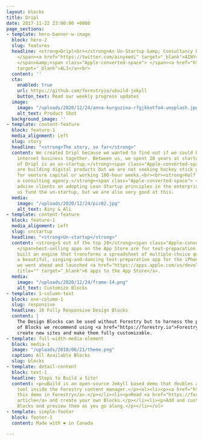 ```yaml
---
layout: blocks
title: Dripl
date: 2017-11-22 23:00:00 +0000
page_sections:
- template: hero-banner-w-image
  block: hero-2
  slug: features
  headline: <strong>Dripl<br></strong>An Un-Startup &amp; Consultancy by<span class="Apple-converted-space">
    </span><a href="https://twitter.com/ainyxedi" target="_blank">AINY</a><span class="Apple-converted-space">
    </span>&amp;<span class="Apple-converted-space"> </span><a href="https://twitter.com/alixedi"
    target="_blank">ALI</a><br>
  content: ''
  cta:
    enabled: true
    url: https://github.com/forestryio/ubuild-jekyll
    button_text: Read our weekly progress updates
  image:
    image: "/uploads/2020/12/24/anna-kurguzina-rfgjkkotfo4-unsplash.jpg"
    alt_text: Product Shot
  background_image: ''
- template: content-feature
  block: feature-1
  media_alignment: Left
  slug: story
  headline: "<strong>The story, so far</strong>"
  content: We created Dripl because we wanted to find out if we could build a profitable
    internet business together. Between us, we spent 20 years at startups. This means:<br><br><strong>Half
    of Dripl is an un-startup.</strong><span class="Apple-converted-space"> <br></span>We
    are building digital products but we are not seeking hockey stick growth, looking
    for venture capital or working 100-hour weeks.<br><br><strong>Half of Dripl is
    a consulting agency.</strong><span class="Apple-converted-space"> <br></span>We
    advise clients on adopting Lean Startup principles in the enterprise. This helps
    us fund the un-startup, but we are also very good at this.
  media:
    image: "/uploads/2020/12/24/pic02.jpg"
    alt_text: Ainy & Ali
- template: content-feature
  block: feature-1
  media_alignment: Left
  slug: unstartup
  headline: "<strong>Un-startup</strong>"
  content: <strong>5 out of the top 20</strong><span class="Apple-converted-space">
    </span>best-selling apps on the App Store are for test-preparation. <br><br>We
    built an engine that transforms a spreadsheet of multiple-choice questions into
    a beautiful, singing-and-dancing test-preparation app for the iPhone.<br><br>Then
    we went ahead and launched <a href="https://apps.apple.com/us/developer/dripl/id1512488885"
    title="" target="_blank">6 apps to the App Store</a>.
  media:
    image: "/uploads/2020/12/24/frame-14.png"
    alt_text: Customize Blocks
- template: 1-column-text
  block: one-column-1
  slug: responsive
  headline: 16 Fully Responsive Design Blocks
  content: |
    The Design Blocks can be used without Forestry but to harness the power
    of Blocks we recommend using <a href="https://forestry.io">Forestry</a>. Once the site is imported you can immediately
    create new sites and make them fully customizable.
- template: full-width-media-element
  block: media-1
  image: "/uploads/2018/06/21/theme.png"
  caption: All Available Blocks
  slug: blocks
- template: detail-content
  block: text-1
  headline: Steps to Build a Site!
  content: <p>uBuild is an open-source Jekyll based demo that doubles as a builder
    tool inside the Forestry content manager.</p><ol><li><p><a href="https://app.forestry.io/quick-start?repo=forestryio/ubuild-jekyll&provider=github&engine=jekyll">Import
    this demo in Forestry</a>.</p></li><li><p>Read <a href="https://forestry.io/blog/ubuild-a-new-theme-for-static-sites-using-blocks/">our
    article</a> and create your own Blocks.</p></li><li><p>Add and customize the available
    Blocks and preview them as you go along.</p></li></ol>
- template: simple-footer
  block: footer-1
  content: Made with ❤︎ in Canada

---
```

